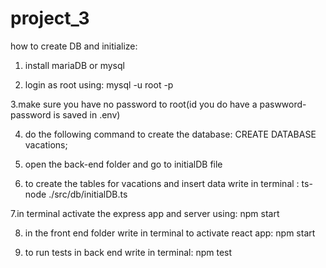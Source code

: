 # project_3
how to create DB and initialize:
1. install mariaDB or mysql

2. login as root using: 
mysql -u root -p

3.make sure you have no password to root(id you do have a paswword-password is saved in .env)

4. do the following command to create the database:
CREATE DATABASE vacations;

5. open the back-end folder and go to initialDB file

6. to create the tables for vacations and insert data write in terminal :
ts-node ./src/db/initialDB.ts

7.in terminal activate the express app and server using:
npm start

8. in the front end folder write in terminal to activate react app:
npm start


9. to run tests in back end write in terminal:
npm test
